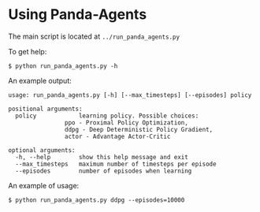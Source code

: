 # Using Panda-Agents

The main script is located at `../run_panda_agents.py`

To get help:
```
$ python run_panda_agents.py -h
```

An example output:
```
usage: run_panda_agents.py [-h] [--max_timesteps] [--episodes] policy

positional arguments:
  policy            learning policy. Possible choices:
                ppo - Proximal Policy Optimization,
                ddpg - Deep Deterministic Policy Gradient,
                actor - Advantage Actor-Critic

optional arguments:
  -h, --help        show this help message and exit
  --max_timesteps   maximum number of timesteps per episode
  --episodes        number of episodes when learning
```

An example of usage:
```
$ python run_panda_agents.py ddpg --episodes=10000
```